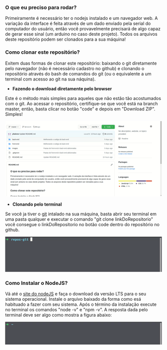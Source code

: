 ### O que eu preciso para rodar?

Primeiramente é necessário ter o nodejs instalado e um navegador web. A variação da interface é feita através de um dado enviado pela serial do computador do usuário, então você provavelmente precisará de algo capaz de gerar esse sinal (um arduino no caso deste projeto). Todos os arquivos deste repositório podem ser clonados para a sua máquina!

### Como clonar este repositório?

Exitem duas formas de clonar este repositório: baixando o git diretamente pelo navegador (não é necessário cadastro no github) e clonando o repositório através do bash de comandos do git (ou o equivalente a um terminal com acesso ao git na sua náquina).

- **Fazendo o download diretamente pelo browser**

Este é o método mais simples para aqueles que não estão tão acostumados com o git. Ao acessar o repositório, certifique-se que você está na branch master, então, basta clicar no botão "code" e depois em "Download ZIP". Simples!

<p align="center">
  <img src="images/cloning-from-wen-browser.gif">
</p>

- **Clonando pelo terminal**

Se você ja tiver o [git](https://git-scm.com/) intalado na sua máquina, basta abrir seu terminal em uma pasta qualquer e executar o comando "git clone linkDoRepositorio" você consegue o linkDoRepositorio no botão code dentro do repositório no github.

<p align="center">
  <img src="images/cloning-from-terminal.gif">
</p>

### Como Instalar o NodeJS? 

Vá até o [site do nodeJS](https://nodejs.org) e faça o download da versão LTS para o seu sistema operacional. Instale o arquivo baixado da forma como esá habituado a fazer com seu sistema.
Após o término da instalação execute no terminal os comandos "node -v" e "npm -v". A resposta dada pelo terminal deve ser algo como mostra a figura abaixo:

<p align="center">
  <img src="images/checking-node.gif">
</p>
